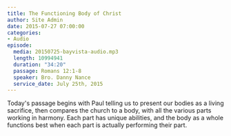 ```yaml
---
title: The Functioning Body of Christ
author: Site Admin
date: 2015-07-27 07:00:00
categories:
- Audio
episode:
  media: 20150725-bayvista-audio.mp3
  length: 10994941
  duration: "34:20"
  passage: Romans 12:1-8
  speaker: Bro. Danny Nance
  service_date: July 25th, 2015
---
```

Today's passage begins with Paul telling us to present our bodies as a living sacrifice, then compares the church to a body, with all the various parts working in harmony. Each part has unique abilities, and the body as a whole functions best when each part is actually performing their part.
